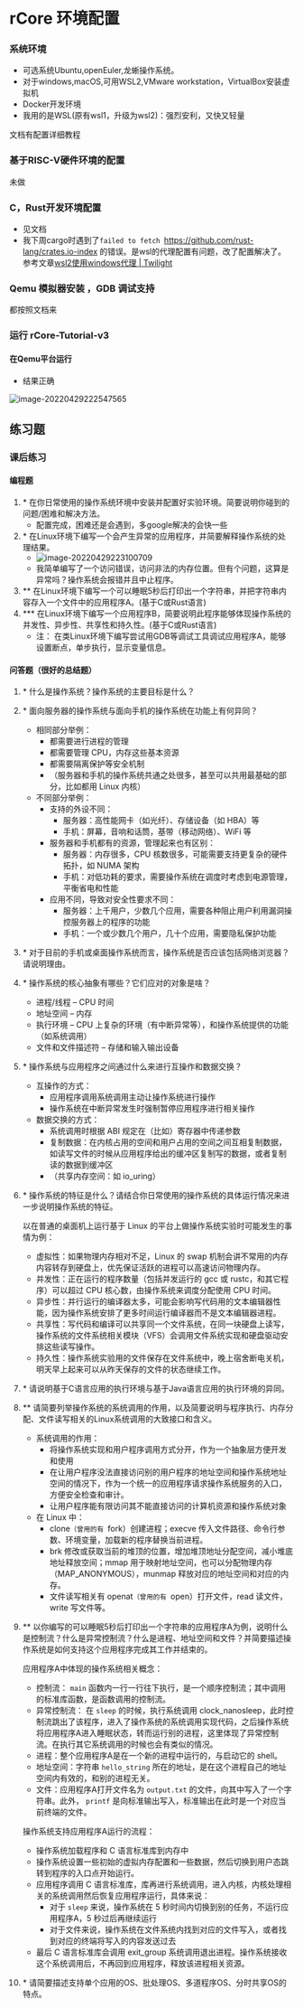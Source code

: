 # rCore 环境配置

### 系统环境

- 可选系统Ubuntu,openEuler,龙蜥操作系统。
- 对于windows,macOS,可用WSL2,VMware workstation，VirtualBox安装虚拟机
- Docker开发环境
- 我用的是WSL(原有wsl1，升级为wsl2)：强烈安利，又快又轻量

文档有配置详细教程

### 基于RISC-V硬件环境的配置

未做

### C，Rust开发环境配置

- 见文档
- 我下周cargo时遇到了`failed to fetch `https://github.com/rust-lang/crates.io-index 的错误。是wsl的代理配置有问题，改了配置解决了。参考文章[wsl2使用windows代理 | Twilight](https://voyage-li.github.io/2022/02/21/clash/)

### Qemu 模拟器安装 ，GDB 调试支持

都按照文档来

### 运行 rCore-Tutorial-v3

#### 在Qemu平台运行

- 结果正确

![image-20220429222547565](https://cdn.jsdelivr.net/gh/RamezesDong/Pictures-for-Markdown@main/img/image-20220429222547565.png)

## 练习题

### 课后练习

#### 编程题

1. \* 在你日常使用的操作系统环境中安装并配置好实验环境。简要说明你碰到的问题/困难和解决方法。
   - 配置完成，困难还是会遇到，多google解决的会快一些
2. \* 在Linux环境下编写一个会产生异常的应用程序，并简要解释操作系统的处理结果。
   - ![image-20220429223100709](https://cdn.jsdelivr.net/gh/RamezesDong/Pictures-for-Markdown@main/img/image-20220429223100709.png)
   - 我简单编写了一个访问错误，访问非法的内存位置。但有个问题，这算是异常吗？操作系统会报错并且中止程序。
3. ** 在Linux环境下编写一个可以睡眠5秒后打印出一个字符串，并把字符串内容存入一个文件中的应用程序A。(基于C或Rust语言)
4. *** 在Linux环境下编写一个应用程序B，简要说明此程序能够体现操作系统的并发性、异步性、共享性和持久性。(基于C或Rust语言)
   - 注： 在类Linux环境下编写尝试用GDB等调试工具调试应用程序A，能够设置断点，单步执行，显示变量信息。

#### 问答题（很好的总结题）

1. \* 什么是操作系统？操作系统的主要目标是什么？

2. \* 面向服务器的操作系统与面向手机的操作系统在功能上有何异同？

   - 相同部分举例：
     - 都需要进行进程的管理
     - 都需要管理 CPU，内存这些基本资源
     - 都需要隔离保护等安全机制
     - （服务器和手机的操作系统共通之处很多，甚至可以共用最基础的部分，比如都用 Linux 内核）
   - 不同部分举例：
     - 支持的外设不同：
       - 服务器：高性能网卡（如光纤）、存储设备（如 HBA）等
       - 手机：屏幕，音响和话筒，基带（移动网络）、WiFi 等
     - 服务器和手机都有的资源，管理起来也有区别：
       - 服务器：内存很多，CPU 核数很多，可能需要支持更复杂的硬件拓扑，如 NUMA 架构
       - 手机：对低功耗的要求，需要操作系统在调度时考虑到电源管理，平衡省电和性能
     - 应用不同，导致对安全性要求不同：
       - 服务器：上千用户，少数几个应用，需要各种阻止用户利用漏洞操控服务器上的程序的功能
       - 手机：一个或少数几个用户，几十个应用，需要隐私保护功能

3. \* 对于目前的手机或桌面操作系统而言，操作系统是否应该包括网络浏览器？请说明理由。

4. \* 操作系统的核心抽象有哪些？它们应对的对象是啥？

   - 进程/线程 – CPU 时间
   - 地址空间 – 内存
   - 执行环境 – CPU 上复杂的环境（有中断异常等），和操作系统提供的功能（如系统调用）
   - 文件和文件描述符 – 存储和输入输出设备

5. \* 操作系统与应用程序之间通过什么来进行互操作和数据交换？

   - 互操作的方式：
     - 应用程序调用系统调用主动让操作系统进行操作
     - 操作系统在中断异常发生时强制暂停应用程序进行相关操作
   - 数据交换的方式：
     - 系统调用时根据 ABI 规定在（比如）寄存器中传递参数
     - 复制数据：在内核占用的空间和用户占用的空间之间互相复制数据，如读写文件的时候从应用程序给出的缓冲区复制写的数据，或者复制读的数据到缓冲区
     - （共享内存空间：如 io_uring）

6. \* 操作系统的特征是什么？请结合你日常使用的操作系统的具体运行情况来进一步说明操作系统的特征。

   以在普通的桌面机上运行基于 Linux 的平台上做操作系统实验时可能发生的事情为例：

   - 虚拟性：如果物理内存相对不足，Linux 的 swap 机制会讲不常用的内存内容转存到硬盘上，优先保证活跃的进程可以高速访问物理内存。
   - 并发性：正在运行的程序数量（包括并发运行的 gcc 或 rustc，和其它程序）可以超过 CPU 核心数，由操作系统来调度分配使用 CPU 时间。
   - 异步性：并行运行的编译器太多，可能会影响写代码用的文本编辑器性能，因为操作系统安排了更多时间运行编译器而不是文本编辑器进程。
   - 共享性：写代码和编译可以共享同一个文件系统，在同一块硬盘上读写，操作系统的文件系统相关模块（VFS）会调用文件系统实现和硬盘驱动安排这些读写操作。
   - 持久性：操作系统实验用的文件保存在文件系统中，晚上宿舍断电关机，明天早上起来可以从昨天保存的文件的状态继续工作。

7. \* 请说明基于C语言应用的执行环境与基于Java语言应用的执行环境的异同。

8. ** 请简要列举操作系统的系统调用的作用，以及简要说明与程序执行、内存分配、文件读写相关的Linux系统调用的大致接口和含义。

   - 系统调用的作用：
     - 将操作系统实现和用户程序调用方式分开，作为一个抽象层方便开发和使用
     - 在让用户程序没法直接访问别的用户程序的地址空间和操作系统地址空间的情况下，作为一个统一的应用程序请求操作系统服务的入口，方便安全检查和审计。
     - 让用户程序能有限访问其不能直接访问的计算机资源和操作系统对象
   - 在 Linux 中：
     - clone`（曾用的有 `fork）创建进程；execve 传入文件路径、命令行参数、环境变量，加载新的程序替换当前进程。
     - brk 修改或获取当前的堆顶的位置，增加堆顶地址分配空间，减小堆底地址释放空间；mmap 用于映射地址空间，也可以分配物理内存（MAP_ANONYMOUS），munmap 释放对应的地址空间和对应的内存。
     - 文件读写相关有 openat`（曾用的有 `open）打开文件，read 读文件，write 写文件等。

9. ** 以你编写的可以睡眠5秒后打印出一个字符串的应用程序A为例，说明什么是控制流？什么是异常控制流？什么是进程、地址空间和文件？并简要描述操作系统是如何支持这个应用程序完成其工作并结束的。

   应用程序A中体现的操作系统相关概念：

   - 控制流： `main` 函数内一行一行往下执行，是一个顺序控制流；其中调用的标准库函数，是函数调用的控制流。
   - 异常控制流： 在 `sleep` 的时候，执行系统调用 clock_nanosleep，此时控制流跳出了该程序，进入了操作系统的系统调用实现代码，之后操作系统将应用程序A进入睡眠状态，转而运行别的进程，这里体现了异常控制流。在执行其它系统调用的时候也会有类似的情况。
   - 进程：整个应用程序A是在一个新的进程中运行的，与启动它的 shell。
   - 地址空间：字符串 `hello_string` 所在的地址，是在这个进程自己的地址空间内有效的，和别的进程无关。
   - 文件：应用程序A打开文件名为 `output.txt` 的文件，向其中写入了一个字符串。此外， `printf` 是向标准输出写入，标准输出在此时是一个对应当前终端的文件。

   操作系统支持应用程序A运行的流程：

   - 操作系统加载程序和 C 语言标准库到内存中
   - 操作系统设置一些初始的虚拟内存配置和一些数据，然后切换到用户态跳转到程序的入口点开始运行。
   - 应用程序调用 C 语言标准库，库再进行系统调用，进入内核，内核处理相关的系统调用然后恢复应用程序运行，具体来说：
     - 对于 `sleep` 来说，操作系统在 5 秒时间内切换到别的任务，不运行应用程序A，5 秒过后再继续运行
     - 对于文件来说，操作系统在文件系统内找到对应的文件写入，或者找到对应的终端将写入的内容发送过去
   - 最后 C 语言标准库会调用 exit_group 系统调用退出进程。操作系统接收这个系统调用后，不再回到应用程序，释放该进程相关资源。

10. \* 请简要描述支持单个应用的OS、批处理OS、多道程序OS、分时共享OS的特点。